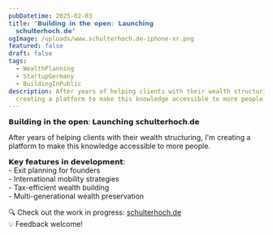```yaml
---
pubDatetime: 2025-02-03
title: "𝗕𝘂𝗶𝗹𝗱𝗶𝗻𝗴 𝗶𝗻 𝘁𝗵𝗲 𝗼𝗽𝗲𝗻: 𝗟𝗮𝘂𝗻𝗰𝗵𝗶𝗻𝗴
  𝘀𝗰𝗵𝘂𝗹𝘁𝗲𝗿𝗵𝗼𝗰𝗵.𝗱𝗲"
ogImage: /uploads/www.schulterhoch.de-iphone-xr.png
featured: false
draft: false
tags:
  - WealthPlanning
  - StartupGermany
  - BuildingInPublic
description: After years of helping clients with their wealth structuring, I'm
  creating a platform to make this knowledge accessible to more people.
---
```

𝗕𝘂𝗶𝗹𝗱𝗶𝗻𝗴 𝗶𝗻 𝘁𝗵𝗲 𝗼𝗽𝗲𝗻: 𝗟𝗮𝘂𝗻𝗰𝗵𝗶𝗻𝗴 𝘀𝗰𝗵𝘂𝗹𝘁𝗲𝗿𝗵𝗼𝗰𝗵.𝗱𝗲

After years of helping clients with their wealth structuring, I'm creating a platform to make this knowledge accessible to more people.

𝗞𝗲𝘆 𝗳𝗲𝗮𝘁𝘂𝗿𝗲𝘀 𝗶𝗻 𝗱𝗲𝘃𝗲𝗹𝗼𝗽𝗺𝗲𝗻𝘁:  
\- Exit planning for founders  
\- International mobility strategies  
\- Tax-efficient wealth building  
\- Multi-generational wealth preservation

🔍 Check out the work in progress: [schulterhoch.de](http://schulterhoch.de)  
💡 Feedback welcome!
